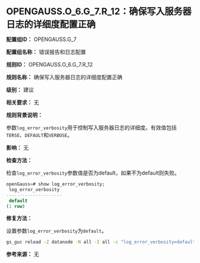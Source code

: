 **<font size="5">OPENGAUSS.O_6.G_7.R_12：确保写入服务器日志的详细度配置正确</font>**

**配置组ID：**
OPENGAUSS.G_7

**配置组名称：**
错误报告和日志配置

**规则ID：**
OPENGAUSS.O_6.G_7.R_12

**规则名称：**
确保写入服务器日志的详细度配置正确

**级别：**
建议

**相关要求：**
无

**规则背景说明：**

参数`log_error_verbosity`用于控制写入服务器日志的详细度。有效值包括`TERSE`、`DEFAULT`和`VERBOSE`。

**影响：**
无

**检查方法：**

检查`log_error_verbosity`参数值是否为default，如果不为default则失败。

```sql
openGauss=# show log_error_verbosity;
 log_error_verbosity
---------------------
 default
(1 row)
```

**修复方法：**

设置参数`log_error_verbosity`为`default`。

```bash
gs_guc reload -Z datanode -N all -I all -c "log_error_verbosity=default"
```

**参考来源：**
无